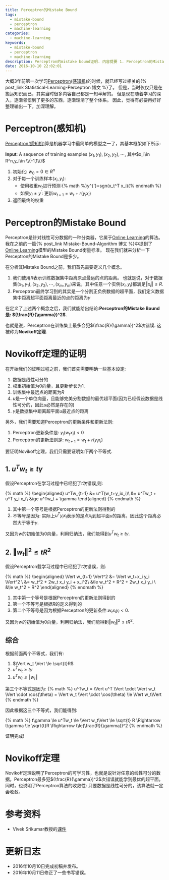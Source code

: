 ```yaml
---
title: Perceptron的Mistake Bound
tags:
  - mistake-bound
  - perceptron
  - machine-learning
categories:
  - machine-learning
keywords:
  - mistake-bound
  - perceptron
  - machine-learning
description: Perceptron的mistake bound证明. 内容提要 1. Perceptron的Mistake Bound是什么 2. 如何证明
date: 2016-10-10 22:02:01
---
```





大概3年前第一次学习[Perceptron(感知机)][Perceptron]的时候，就已经写过相关的{% post_link Statistical-Learning-Perceptron 博文 %}了。
但是，当时仅仅只是在搬运知识而已，其实当时很多内容自己都是一知半解的。
但是现在随着学习的深入，逐渐领悟到了更多的东西，逐渐理清了整个体系。
因此，觉得有必要再好好整理输出一下，加深理解。

# Perceptron(感知机)

[Perceptron(感知机)][Perceptron]算是机器学习中最简单的模型之一了，其基本框架如下所示:

**Input**: A sequence of training examples $(x_1,y_1),(x_2,y_2),\cdots$, 其中$x_i\in R^n,y_i\in \\{-1,1\\}$

1. 初始化: $w_0=0\in R^n$
2. 对于每一个训练样本$(x_i,y_i)$:
    - 使用权重$w_t$进行预测:{% math %}y^{'}=sgn(x_t^T x_i){% endmath %}
    - 如果$y_i\neq y^{'}$: 更新$w_{t+1}=w_t+r(y_ix_i)$
3. 返回最终的权重

# Perceptron的Mistake Bound

Perceptron是针对线性可分数据的一种分类器，它属于[Online Learning][]的算法。
我在之前的一篇{% post_link Mistake-Bound-Algorithm 博文 %}中提到了[Online Learning][]模型的Mistake Bound衡量标准。
现在我们就来分析一下Perceptron的Mistake Bound是多少。

在分析其Mistake Bound之前，我们首先需要定义几个概念。

1. 我们使用$R$表示训练数据集中距离原点最远的点的距离。
    也就是说，对于数据集$(x_1,y_1),(x_2,y_2),\cdots,(x_m,y_m)$来说，其中任意一个实例$(x_i,y_i)$都满足$\Vert x_i \Vert\le R$.
2. Perceptron最终学习到的其实是一个分割正负例数据的超平面，我们定义数据集中距离超平面距离最近的点的距离为$\gamma$

在定义了上述两个概念之后，我们就能给出结论:**Perceptron的Mistake Bound是: $(\frac{R}{\gamma})^2$**.

也就是说，Perceptron在训练集上最多会犯$(\frac{R}{\gamma})^2$次错误.
这被称为**Novikoff定理**.


# Novikoff定理的证明

在开始我们的证明过程之前，我们首先需要明确一些基本设定:

1. 数据是线性可分的
2. 权重初始值为0向量，且更新步长为1.
3. 训练集中最远点的距离为$R$
4. $u$是一个单位向量，且能够完美分割数据的最优超平面(因为已经假设数据是线性可分的，因此$u$必然是存在的)
5. $\gamma$是数据集中距离超平面$u$最近点的距离

另外，我们需要知道Perceptron的更新条件和更新法则:

1. Perceptron更新条件是: $y_i(w_t x_i) < 0$
2. Perceptron的更新法则是: $w_{t+1}=w_t+r(y_i x_i)$

要证明Novikoff定理，我们只需要证明如下两个不等式.

## 1. $u^Tw_t\ge t\gamma$

假设Perceptron在学习过程中已经犯了$t$次错误,则:

{% math %}
\begin{aligned}
u^Tw_{t+1} &= u^T(w_t+y_ix_i)\\
           &= u^Tw_t + u^T y_i x_i\\
           &\ge u^Tw_t + \gamma
\end{aligned}
{% endmath %}

1. 其中第一个等号是根据Perceptron的更新法则得到的
2. 不等号是因为: 实际上$u^T y_i x_i$表示的是点$x_i$到超平面$u$的距离，因此这个距离必然大于等于$\gamma$.

又因为$w$的初始值为$0$向量，利用归纳法，我们能得到$u^Tw_t\ge t\gamma$.


## 2. $\Vert w_t\Vert^2 \le tR^2$

假设Perceptron载学习过程中已经犯了$t$次错误，则:

{% math %}
\begin{aligned}
\Vert w_{t+1} \Vert^2 &= \Vert w_t+x_i y_i \Vert^2 \\
                      &= w_t^2 + 2w_t x_i y_i + x_i^2\\
                      &\le w_t^2 + R^2 + 2w_t x_i y_i \\
                      &\le w_t^2 + R^2
\end{aligned}
{% endmath %}

1. 其中第一个等号是根据Perceptron的更新法则得到的
2. 第一个不等号是根据$R$的定义得到的
3. 第二个不等号是因为根据Perceptron的更新条件:$w_t x_i y_i <0$.

又因为$w$的初始值为$0$向量，利用归纳法，我们能得到$\Vert w_t\Vert^2 \le tR^2$.


## 综合

根据前面两个不等式，我们有:

1. $\Vert w_t \Vert \le \sqrt{t}R$
2. $u^Tw_t\ge t\gamma$
3. $u^Tw_t \le \Vert w_t\Vert$

第三个不等式是因为:
{% math %}
u^Tw_t = \Vert u^T \Vert \cdot \Vert w_t \Vert \cdot \cos(\theta) = \Vert w_t \Vert \cdot \cos(\theta) \le \Vert w_t\Vert
{% endmath %}

因此根据这三个不等式，我们能得到:

{% math %}
t\gamma \le u^Tw_t \le \Vert w_t\Vert \le \sqrt{t} R  \Rightarrow t\gamma \le \sqrt{t}R \Rightarrow t\le(\frac{R}{\gamma})^2
{% endmath %}

证明完成!

# Novikoff定理

Novikoff定理说明了Perceptron的可学习性，也就是说针对任意的线性可分的数据，Perceptron最多犯$(\frac{R}{\gamma})^2$次错误就能学到最优的超平面。
同时，也说明了Perceptron算法的收敛性: 只要数据是线性可分的，该算法就一定会收敛。

# 参考资料

- Vivek Srikumar教授的[课件][Vivek]

# 更新日志

- 2016年10月10日完成初稿并发布。
- 2016年10月11日修正了一些书写错误。

[Perceptron]: https://en.wikipedia.org/wiki/Perceptron
[Online Learning]: https://en.wikipedia.org/wiki/Online_machine_learning
[Vivek]: http://svivek.com/teaching/machine-learning/fall2016/lectures/06-online-learning-perceptron.html
